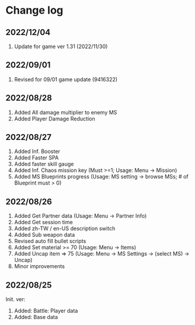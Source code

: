 # Change log

## 2022/12/04
1. Update for game ver 1.31 (2022/11/30)

## 2022/09/01  
1. Revised for 09/01 game update (9416322)  

## 2022/08/28
1. Added All damage multiplier to enemy MS
1. Added Player Damage Reduction

## 2022/08/27
1. Added Inf. Booster
1. Added Faster SPA
1. Added faster skill gauge
1. Added Inf. Chaos mission key (Must >=1; Usage: Menu -> Mission)
1. Added MS Blueprints progress (Usage: MS setting -> browse MSs; # of Blueprint must > 0)

## 2022/08/26  
1. Added Get Partner data (Usage: Menu -> Partner Info)
2. Added Get session time
3. Added zh-TW / en-US description switch
4. Added Sub weapon data
5. Revised auto fill bullet scripts
6. Added Set material >= 70 (Usage: Menu -> Items)
7. Added Uncap item => 75 (Usage: Menu -> MS Settings -> (select MS) -> Uncap)
9. Minor improvements

## 2022/08/25  
Init. ver:
1. Added: Battle: Player data
2. Added: Base data